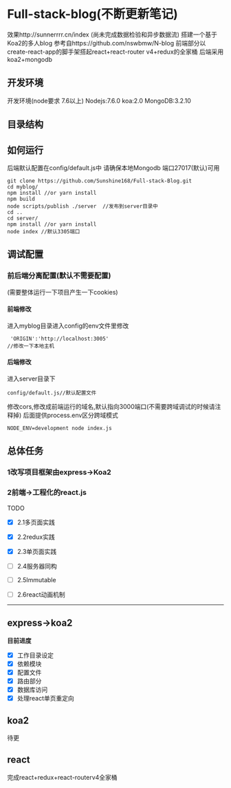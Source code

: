 # Full-stack-blog(不断更新笔记)
效果http://sunnerrrr.cn/index
(尚未完成数据检验和异步数据流)
搭建一个基于Koa2的多人blog
参考自https://github.com/nswbmw/N-blog
前端部分以create-react-app的脚手架搭起react+react-router v4+redux的全家桶
后端采用koa2+mongodb 

## 开发环境
开发环境(node要求 7.6以上)
Nodejs:7.6.0
koa:2.0
MongoDB:3.2.10

## 目录结构

## 如何运行

后端默认配置在config/default.js中
请确保本地Mongodb 端口27017(默认)可用
 
```
git clone https://github.com/Sunshine168/Full-stack-Blog.git
cd myblog/
npm install //or yarn install
npm build 
node scripts/publish ./server  //发布到server目录中
cd ..
cd server/
npm install //or yarn install
node index //默认3305端口
```

## 调试配置


### 前后端分离配置(默认不需要配置)

(需要整体运行一下项目产生一下cookies)
#### 前端修改
进入myblog目录进入config的env文件里修改

```
 'ORIGIN':'http://localhost:3005' 
//修改一下本地主机
```
#### 后端修改
进入server目录下

```
config/default.js//默认配置文件
```
修改cors,修改成前端运行的域名,默认指向3000端口(不需要跨域调试的时候请注释掉) 后面提供process.env区分跨域模式

```
NODE_ENV=development node index.js
```


## 总体任务

### 1改写项目框架由express->Koa2
### 2前端->工程化的react.js
TODO

* [x] 2.1多页面实践
* [x] 2.2redux实践
* [x] 2.3单页面实践
* [ ] 2.4服务器同构
* [ ] 2.5Immutable
* [ ] 2.6react动画机制


---

## express->koa2
**目前进度**

* [x] 工作目录设定
* [x] 依赖模块
* [x] 配置文件
* [x] 路由部分
* [x] 数据库访问
* [x] 处理react单页重定向

## koa2

待更


## react

完成react+redux+react-routerv4全家桶







